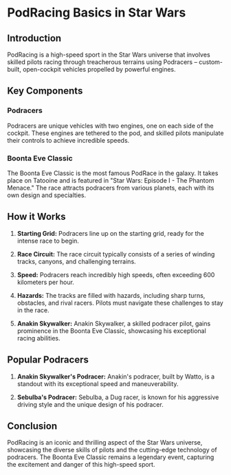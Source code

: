 # PodRacing Basics in Star Wars

## Introduction

PodRacing is a high-speed sport in the Star Wars universe that involves skilled pilots racing through treacherous terrains using Podracers – custom-built, open-cockpit vehicles propelled by powerful engines.

## Key Components

### Podracers

Podracers are unique vehicles with two engines, one on each side of the cockpit. These engines are tethered to the pod, and skilled pilots manipulate their controls to achieve incredible speeds.

### Boonta Eve Classic

The Boonta Eve Classic is the most famous PodRace in the galaxy. It takes place on Tatooine and is featured in "Star Wars: Episode I - The Phantom Menace." The race attracts podracers from various planets, each with its own design and specialties.

## How it Works

1. **Starting Grid:** Podracers line up on the starting grid, ready for the intense race to begin.

2. **Race Circuit:** The race circuit typically consists of a series of winding tracks, canyons, and challenging terrains.

3. **Speed:** Podracers reach incredibly high speeds, often exceeding 600 kilometers per hour.

4. **Hazards:** The tracks are filled with hazards, including sharp turns, obstacles, and rival racers. Pilots must navigate these challenges to stay in the race.

5. **Anakin Skywalker:** Anakin Skywalker, a skilled podracer pilot, gains prominence in the Boonta Eve Classic, showcasing his exceptional racing abilities.

## Popular Podracers

1. **Anakin Skywalker's Podracer:** Anakin's podracer, built by Watto, is a standout with its exceptional speed and maneuverability.

2. **Sebulba's Podracer:** Sebulba, a Dug racer, is known for his aggressive driving style and the unique design of his podracer.

## Conclusion

PodRacing is an iconic and thrilling aspect of the Star Wars universe, showcasing the diverse skills of pilots and the cutting-edge technology of podracers. The Boonta Eve Classic remains a legendary event, capturing the excitement and danger of this high-speed sport.
